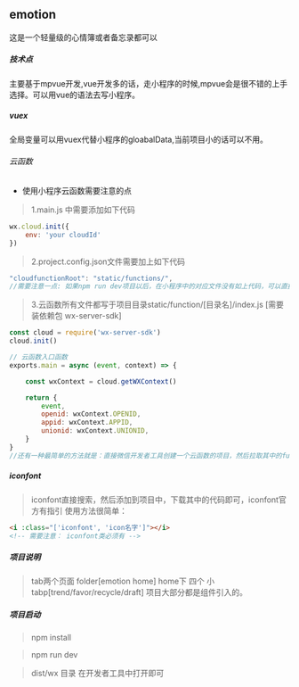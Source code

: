 ## emotion
这是一个轻量级的心情簿或者备忘录都可以

##### 技术点
主要基于mpvue开发,vue开发多的话，走小程序的时候,mpvue会是很不错的上手选择。可以用vue的语法去写小程序。

##### vuex
全局变量可以用vuex代替小程序的gloabalData,当前项目小的话可以不用。

###### 云函数
* 使用小程序云函数需要注意的点 
> 1.main.js 中需要添加如下代码
```js
wx.cloud.init({
    env: 'your cloudId'
})
```
> 2.project.config.json文件需要加上如下代码
```js
"cloudfunctionRoot": "static/functions/",
//需要注意一点: 如果npm run dev项目以后，在小程序中的对应文件没有如上代码，可以直接在dist/wx/project.config.json中自行添加
```
> 3.云函数所有文件都写于项目目录static/function/[目录名]/index.js [需要装依赖包  wx-server-sdk]
```js
const cloud = require('wx-server-sdk')
cloud.init()

// 云函数入口函数
exports.main = async (event, context) => {

    const wxContext = cloud.getWXContext()

    return {
        event,
        openid: wxContext.OPENID,
        appid: wxContext.APPID,
        unionid: wxContext.UNIONID,
    }
}
//还有一种最简单的方法就是：直接微信开发者工具创建一个云函数的项目，然后拉取其中的function目录过来，里面的模板就都写好了
```

##### iconfont
> iconfont直接搜索，然后添加到项目中，下载其中的代码即可，iconfont官方有指引
> 使用方法很简单：
```html
<i :class="['iconfont', 'icon名字']"></i>
<!-- 需要注意： iconfont类必须有 -->
```
##### 项目说明
> tab两个页面 folder[emotion home]
> home下 四个 小tabp[trend/favor/recycle/draft]
> 项目大部分都是组件引入的。

##### 项目启动
> npm install

> npm run dev

> dist/wx 目录 在开发者工具中打开即可
